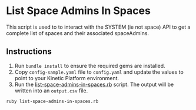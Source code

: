 # List Space Admins In Spaces

This script is used to to interact with the SYSTEM (ie not space) API to get a complete list of spaces and their associated spaceAdmins. 

## Instructions

1. Run `bundle install` to ensure the required gems are installed.
2. Copy `config-sample.yaml` file to `config.yaml` and update the values to point to your Kinetic Platform environment.
4. Run the [list-space-admins-in-spaces.rb](list-space-admins-in-spaces.rb) script.
The output will be written into an `output.csv` file.

```sh
ruby list-space-admins-in-spaces.rb
```
